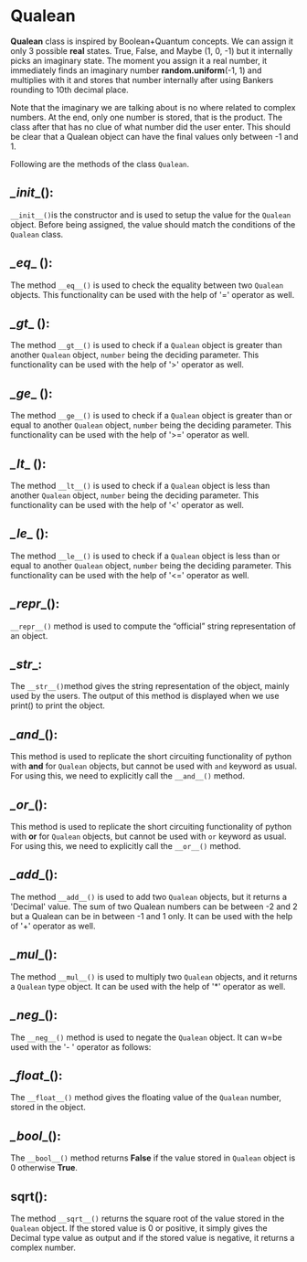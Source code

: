 # Qualean

**Qualean** class is inspired by Boolean+Quantum concepts. We can assign it only 3 possible **real** states. True, False, and Maybe (1, 0, -1) but it internally picks an imaginary state. The moment you assign it a real number, it immediately finds an imaginary number **random.uniform**(-1, 1) and multiplies with it and stores that number internally after using Bankers rounding to 10th decimal place. 

Note that the imaginary we are talking about is no where related to complex numbers. At the end, only one number is stored, that is the product. The class after that has no clue of what number did the user enter. This should be clear that a Qualean object can have the final values only between -1 and 1.

Following are the methods of the class `Qualean`.

## _\_init__():

`__init__()`is the constructor and is used to setup the value for the `Qualean` object. Before being assigned, the value should match the conditions of the `Qualean` class.

## _\_eq__ ():

The method `__eq__()` is used to check the equality between two `Qualean` objects. This functionality can be used with the help of '=' operator as well.

## _\_gt__ ():

The method `__gt__()` is used to check if a  `Qualean` object is greater than another `Qualean` object, `number` being the deciding parameter. This functionality can be used with the help of '>' operator as well.

## _\_ge__ ():

The method `__ge__()` is used to check if a  `Qualean` object is greater than or equal to another `Qualean` object, `number` being the deciding parameter. This functionality can be used with the help of '>=' operator as well.

## _\_lt__ ():

The method `__lt__()` is used to check if a  `Qualean` object is less than another `Qualean` object, `number` being the deciding parameter. This functionality can be used with the help of '<' operator as well.

## _\_le__ ():

The method `__le__()` is used to check if a  `Qualean` object is less than or equal to another `Qualean` object, `number` being the deciding parameter. This functionality can be used with the help of '<=' operator as well. 

## _\_repr__():

`__repr__()` method is used to compute the “official” string representation of an object.

## _\_str__:

The `__str__()`method gives the string representation of the object, mainly used by the users. The output of this method is displayed when we use print() to print the object.

## _\_and__():

This method is used to replicate the short circuiting functionality of python with **and** for `Qualean` objects, but cannot be used with `and` keyword as usual.  For using this, we need to explicitly call the `__and__()` method.


## _\_or__():

This method is used to replicate the short circuiting functionality of python with **or** for `Qualean` objects, but cannot be used with `or` keyword as usual.  For using this, we need to explicitly call the `__or__()` method.

## _\_add__():

The method `__add__()` is used to add two `Qualean` objects, but it returns a 'Decimal' value. The sum of two Qualean numbers can be between -2 and 2 but a Qualean can be in between -1 and 1 only. It can be used with the help of '+' operator as well.

## _\_mul__():

The method `__mul__()` is used to multiply two `Qualean` objects, and it returns a `Qualean` type object. It can be used with the help of '*' operator as well.

## _\_neg__():

The `__neg__()` method is used to negate the `Qualean` object. It can w=be used with the '- ' operator as follows:

## _\_float__():

The `__float__()` method gives the floating value of the `Qualean` number, stored in the object.

## _\_bool__():

The `__bool__()` method returns **False** if the value stored in `Qualean` object is 0 otherwise **True**.

## sqrt():

The method `__sqrt__()` returns the square root of the value stored in the `Qualean` object. If the stored value is 0 or positive, it simply gives the Decimal type value as output and if the stored value is negative, it returns a complex number.